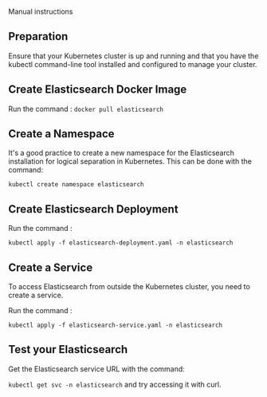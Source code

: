 Manual instructions 

## Preparation

Ensure that your Kubernetes cluster is up and running and that you have the kubectl command-line tool installed and configured to manage your cluster.

## Create Elasticsearch Docker Image

Run the command : 
`docker pull elasticsearch`

## Create a Namespace
It's a good practice to create a new namespace for the Elasticsearch installation for logical separation in Kubernetes.
This can be done with the command: 

`kubectl create namespace elasticsearch`

## Create Elasticsearch Deployment

Run the command :

`kubectl apply -f elasticsearch-deployment.yaml -n elasticsearch`

## Create a Service

To access Elasticsearch from outside the Kubernetes cluster, you need to create a service. 

Run the command :

`kubectl apply -f elasticsearch-service.yaml -n elasticsearch`

## Test your Elasticsearch

Get the Elasticsearch service URL with the command:

`kubectl get svc -n elasticsearch`  and try accessing it with curl.
